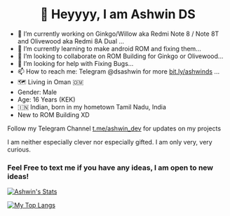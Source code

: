 <h1 align="center">👋 Heyyyy, I am Ashwin DS</h1>


- 🔭 I’m currently working on Ginkgo/Willow aka Redmi Note 8 / Note 8T and Olivewood aka Redmi 8A Dual ...
- 🌱 I’m currently learning to make android ROM and fixing them...
- 👯 I’m looking to collaborate on ROM Building for Ginkgo or Olivewood...
- 🤔 I’m looking for help with Fixing Bugs...
- 📫 How to reach me: Telegram @dsashwin for more [bit.ly/ashwinds](https://bit.ly/ashwinds) ...
- 🗺 Living in Oman 🇴🇲 
- Gender: Male
- Age: 16 Years (KEK)
- 🇮🇳 Indian, born in my hometown Tamil Nadu, India 
- New to ROM Building XD 

Follow my Telegram Channel [t.me/ashwin_dev](https://t.me/ashwin_dev) for updates on my projects

I am neither especially clever nor especially gifted. I am only very, very curious.

### Feel Free to text me if you have any ideas, I am open to new ideas!

[![Ashwin's Stats](https://github-readme-stats.vercel.app/api?username=geek0609&theme=dark)](https://github.com/anuraghazra/github-readme-stats)

[![My Top Langs](https://github-readme-stats.vercel.app/api/top-langs/?username=geek0609&theme=dark)](https://github.com/anuraghazra/github-readme-stats)
